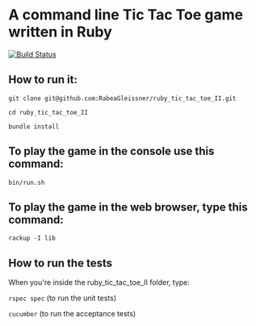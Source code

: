 # A command line Tic Tac Toe game written in Ruby

[![Build Status](https://travis-ci.org/RabeaGleissner/ruby_tic_tac_toe_II.svg?branch=master)](https://travis-ci.org/RabeaGleissner/ruby_tic_tac_toe_II)

## How to run it:

`git clone git@github.com:RabeaGleissner/ruby_tic_tac_toe_II.git`

`cd ruby_tic_tac_toe_II`

`bundle install`


## To play the game in the console use this command:

`bin/run.sh`



## To play the game in the web browser, type this command:

`rackup -I lib`


## How to run the tests

When you're inside the ruby_tic_tac_toe_II folder, type:

`rspec spec` (to run the unit tests)

`cucumber` (to run the acceptance tests)


